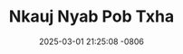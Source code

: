---
layout: movie-video-data
date: 2025-03-01 21:25:08 -0806
categories: movie

# Site Attributes
title: "Nkauj Nyab Pob Txha"
permalink: "/movie/Nkauj_Nyab_Pob_Txha"

# Movie Attributes
synopsis: "Nus Qeej yog ib tug tub Hmoob uas txawj tshuab qeej thiab nquag heev. Tiam sis nws laus zuj zus lawm tsis txawj yuav poj niam li vim nyob rau hauv nws tiam neej tag los lawm, muaj neeg tau txiav txoj kev hlub uas nws muaj nrog nws tus hluas nkauj. Yog li ntawm, nyob rau tiam neej ob no, Nus Qeej thiaj niaj hnub tos seb puas muaj ib tug hluas nkauj zoo nkauj li tus uas tau ncaim nws mus lawm. Muaj ib hnub, Nus Qeej thiaj li ntsib Maiv. Tiam sis, nws tsis paub hais tias Maiv yog neej los dab. Nyob rau hauv lawv lub zos ntawm, muaj ib tug txiv yaig uas txawj saib hmoov heev. Nws thiaj yog tus uas yuav pab tau Nus Qeej nrhiav tau nws tus tav tiag tiag. Zaj yeeb yam no yog hais txog ib zaj dab neeg Hmoob uas tau tshwm sim nyob rau hauv Suav Teb tau ntau xyoo los lawm. Nej sim saib mus seb Nus Qeej lub neej thiab kev nhriav txwj nkawm yuav mus xaus zoo li cas. Yuav ua rau nej zoo siab, tu siab, txaus ntshai thiab los kua muag. "
producer: "Hmoob Suav Teb Production"
director: ""
writer: ""
video_link: ""
genre: "Drama Historical"
year: "2012"
release_type: "DVD"
storage: "Center for Hmong Studies"
thumbnail: "/assets/images/movie_thumbnails/Nkauj Nyab Pob Txha.jpeg"
publishing_company: "Hmoob Suav Teb Production"

# Sequels + Parts
base_movie: ""
total_parts: 
sequel: ""

# Movie Cast
cast:
- name: "Tsheej Yaaj"
- name: "Ntxawm Tswb"
- name: "Ling Lee"
- name: "Ntxawm Thoj"
- name: "Kab Yeeb Tsaab"
- name: "Vej Lis"
- name: "Ceeb Lauj"
- name: "Tshaus Hawj"
---